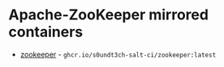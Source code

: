 # Apache-ZooKeeper mirrored containers

- [zookeeper](https://hub.docker.com/r/_/zookeeper/tags?name=latest) - `ghcr.io/s0undt3ch-salt-ci/zookeeper:latest`

